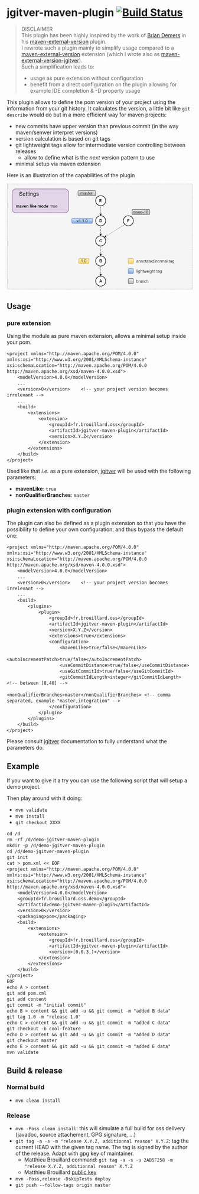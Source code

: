 # jgitver-maven-plugin [![Build Status](https://travis-ci.org/jgitver/jgitver-maven-plugin.svg?branch=master)](https://travis-ci.org/jgitver/jgitver-maven-plugin)

> DISCLAIMER  
> This plugin has been highly inspired by the work of [Brian Demers](https://github.com/bdemers) in his [maven-external-version](https://github.com/bdemers/maven-external-version/) plugin.  
> I rewrote such a plugin mainly to simplify usage compared to a [maven-external-version](https://github.com/bdemers/maven-external-version/) extension (which I wrote also as [maven-external-version-jgitver](https://github.com/jgitver/maven-external-version-jgitver)).  
> Such a simplification leads to:
> - usage as pure extension without configuration 
> - benefit from a direct configuration on the plugin allowing for example IDE completion & -D property usage 

This plugin allows to define the pom version of your project using the information from your git history. 
It calculates the version, a little bit like `git describe` would do but in a more efficient way for maven projects:

- new commits have upper version than previous commit (in the way maven/semver interpret versions)
- version calculation is based on git tags
- git lightweight tags allow for intermediate version controlling between releases
    - allow to define what is the _next_ version pattern to use
- minimal setup via maven extension

Here is an illustration of the capabilities of the plugin

![Example](src/doc/images/jgitver-maven-like.gif?raw=true "Example")

## Usage

### pure extension

Using the module as pure maven extension, allows a minimal setup inside your pom.

```
<project xmlns="http://maven.apache.org/POM/4.0.0" xmlns:xsi="http://www.w3.org/2001/XMLSchema-instance" xsi:schemaLocation="http://maven.apache.org/POM/4.0.0 http://maven.apache.org/xsd/maven-4.0.0.xsd">
    <modelVersion>4.0.0</modelVersion>
    ...
    <version>0</version>    <!-- your project version becomes irrelevant -->
    ...
    <build>
        <extensions>
            <extension>
                <groupId>fr.brouillard.oss</groupId>
                <artifactId>jgitver-maven-plugin</artifactId>
                <version>X.Y.Z</version>
            </extension>
        </extensions>
    </build>
</project>
```

Used like that _i.e._ as a pure extension, [jgitver](https://github.com/jgitver/jgitver) will be used with the following parameters:

- __mavenLike__: `true` 
- __nonQualifierBranches__: `master` 

### plugin extension with configuration

The plugin can also be defined as a plugin extension so that you have the possibility to define your own configuration, and thus bypass the default one:

```
<project xmlns="http://maven.apache.org/POM/4.0.0" xmlns:xsi="http://www.w3.org/2001/XMLSchema-instance" xsi:schemaLocation="http://maven.apache.org/POM/4.0.0 http://maven.apache.org/xsd/maven-4.0.0.xsd">
    <modelVersion>4.0.0</modelVersion>
    ...
    <version>0</version>    <!-- your project version becomes irrelevant -->
    ...
    <build>
        <plugins>
            <plugin>
                <groupId>fr.brouillard.oss</groupId>
                <artifactId>jgitver-maven-plugin</artifactId>
                <version>X.Y.Z</version>
                <extensions>true</extensions>
                <configuration>
                    <mavenLike>true/false</mavenLike>
                    <autoIncrementPatch>true/false</autoIncrementPatch>
                    <useCommitDistance>true/false</useCommitDistance>
                    <useGitCommitId>true/false</useGitCommitId>
                    <gitCommitIdLength>integer</gitCommitIdLength>  <!-- between [8,40] -->
                    <nonQualifierBranches>master</nonQualifierBranches> <!-- comma separated, example "master,integration" -->
                </configuration>
            </plugin>
        </plugins>
    </build>
</project>
```

Please consult [jgitver](https://github.com/jgitver/jgitver#configuration-modes--strategies) documentation to fully understand what the parameters do.

## Example

If you want to give it a try you can use the following script that will setup a demo project. 

Then play around with it doing:

- `mvn validate`
- `mvn install`
- `git checkout XXXX`

```
cd /d
rm -rf /d/demo-jgitver-maven-plugin
mkdir -p /d/demo-jgitver-maven-plugin
cd /d/demo-jgitver-maven-plugin
git init
cat > pom.xml << EOF
<project xmlns="http://maven.apache.org/POM/4.0.0" xmlns:xsi="http://www.w3.org/2001/XMLSchema-instance" xsi:schemaLocation="http://maven.apache.org/POM/4.0.0 http://maven.apache.org/xsd/maven-4.0.0.xsd">
    <modelVersion>4.0.0</modelVersion>
    <groupId>fr.brouillard.oss.demo</groupId>
    <artifactId>demo-jgitver-maven-plugin</artifactId>
    <version>0</version>
    <packaging>pom</packaging>
    <build>
        <extensions>
            <extension>
                <groupId>fr.brouillard.oss</groupId>
                <artifactId>jgitver-maven-plugin</artifactId>
                <version>[0.0.3,)</version>
            </extension>
        </extensions>
    </build>
</project>
EOF
echo A > content
git add pom.xml
git add content
git commit -m "initial commit"
echo B > content && git add -u && git commit -m "added B data"
git tag 1.0 -m "release 1.0"
echo C > content && git add -u && git commit -m "added C data"
git checkout -b cool-feature
echo D > content && git add -u && git commit -m "added D data"
git checkout master
echo E > content && git add -u && git commit -m "added E data"
mvn validate
```

## Build & release

### Normal build

- `mvn clean install`

### Release

- `mvn -Poss clean install`: this will simulate a full build for oss delivery (javadoc, source attachement, GPG signature, ...)
- `git tag -a -s -m "release X.Y.Z, additionnal reason" X.Y.Z`: tag the current HEAD with the given tag name. The tag is signed by the author of the release. Adapt with gpg key of maintainer.
    - Matthieu Brouillard command:  `git tag -a -s -u 2AB5F258 -m "release X.Y.Z, additionnal reason" X.Y.Z`
    - Matthieu Brouillard [public key](https://sks-keyservers.net/pks/lookup?op=get&search=0x8139E8632AB5F258)
- `mvn -Poss,release -DskipTests deploy`
- `git push --follow-tags origin master`
